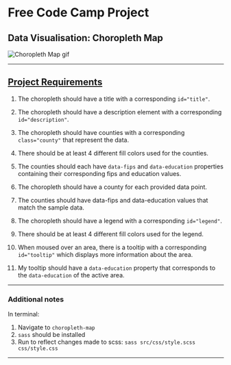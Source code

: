 # Free Code Camp Project
## Data Visualisation: Choropleth Map

![Choropleth Map gif](README/choropleth-map.gif)

---

## [Project Requirements](https://www.freecodecamp.org/learn/data-visualization/data-visualization-projects/visualize-data-with-a-choropleth-map)

1. The choropleth should have a title with a corresponding `id="title"`.
   
2. The choropleth should have a description element with a corresponding `id="description"`.
   
3. The choropleth should have counties with a corresponding `class="county"` that represent the data.
   
4. There should be at least 4 different fill colors used for the counties.
   
5. The counties should each have `data-fips` and `data-education` properties containing their corresponding fips and education values.
   
6. The choropleth should have a county for each provided data point.
   
7. The counties should have data-fips and data-education values that match the sample data.
   
8. The choropleth should have a legend with a corresponding `id="legend"`.
   
9.  There should be at least 4 different fill colors used for the legend.
    
10. When moused over an area, there is a tooltip with a corresponding `id="tooltip"` which displays more information about the area.
    
11. My tooltip should have a `data-education` property that corresponds to the `data-education` of the active area.

---

### Additional notes
In terminal:
1. Navigate to `choropleth-map`
2. `sass` should be installed
3. Run to reflect changes made to scss:
    `sass src/css/style.scss css/style.css`

---
